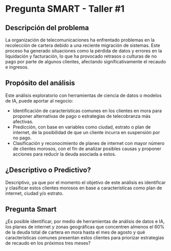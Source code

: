 

# Pregunta SMART - Taller #1

## Descripción del problema
La organización de telecomunicaciones ha enfrentado problemas en la recolección de cartera debido a una reciente migración de sistemas. Este proceso ha generado situaciones como la pérdida de datos y errores en la liquidación y facturación, lo que ha provocado retrasos o culturas de no pago por parte de algunos clientes, afectando significativamente el recaudo e ingresos. 

## Propósito del análisis

Este análisis exploratorio con herramientas de ciencia de datos o modelos de IA, puede aportar al negocio: 

- Identificación de características comunes en los clientes en mora para proponer alternativas de pago o estrategias de telecobranza más afectivas. 
- Predicción, con base en variables como ciudad, estrato o plan de internet, de la posibilidad de que un cliente incurra en suspensión por no pago. 
- Clasificación y reconocimiento de planes de internet con mayor número de clientes morosos, con el fin de analizar posibles causas y proponer acciones para reducir la deuda asociada a estos. 

## ¿Descriptivo o Predictivo?

Descriptivo, ya que por el momento el objetivo de este análisis es identificar y clasificar estos clientes morosos en base a características como plan de internet, ciudad y/o estrato. 

## Pregunta Smart 

¿Es posible identificar, por medio de herramientas de análisis de datos e IA, los planes de internet y zonas geográficas que concentren almenos el 60% de la deuda total de cartera en mora hasta el mes de agosto y qué características comunes presentan estos clientes para priorizar estrategias de recaudo en los próximos tres meses? 
